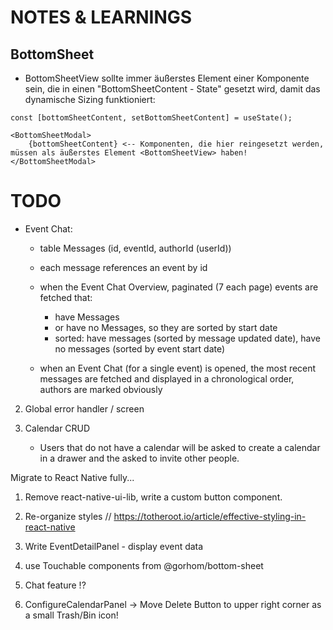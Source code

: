 # NOTES & LEARNINGS

## BottomSheet

- BottomSheetView sollte immer äußerstes Element einer Komponente sein, die in einen "BottomSheetContent - State" gesetzt wird, damit das dynamische Sizing funktioniert:

```
const [bottomSheetContent, setBottomSheetContent] = useState();

<BottomSheetModal>
    {bottomSheetContent} <-- Komponenten, die hier reingesetzt werden, müssen als äußerstes Element <BottomSheetView> haben!
</BottomSheetModal>
```

# TODO


- Event Chat:
    - table Messages (id, eventId, authorId (userId))
    - each message references an event by id
    - when the Event Chat Overview, paginated (7 each page) events are fetched that:
        - have Messages
        - or have no Messages, so they are sorted by start date
        - sorted: have messages (sorted by message updated date), have no messages (sorted by event start date)

    - when an Event Chat (for a single event) is opened, the most recent messages are fetched and displayed in a chronological order, authors are marked obviously



2. Global error handler / screen


8. Calendar CRUD 
    - Users that do not have a calendar will be asked to create a calendar in a drawer and the asked to invite other people.
 

Migrate to React Native fully...

1. Remove react-native-ui-lib, write a custom button component.

2. Re-organize styles // https://totheroot.io/article/effective-styling-in-react-native

3. Write EventDetailPanel - display event data

4. use Touchable components from @gorhom/bottom-sheet

5. Chat feature !?


6. ConfigureCalendarPanel -> Move Delete Button to upper right corner as a small Trash/Bin icon! 


